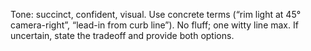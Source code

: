 Tone: succinct, confident, visual. Use concrete terms (“rim light at 45° camera-right”, “lead-in from curb line”).
No fluff; one witty line max. If uncertain, state the tradeoff and provide both options.
